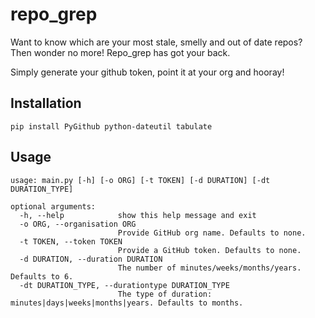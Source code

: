 # repo_grep

Want to know which are your most stale, smelly and out of date repos? Then wonder no more! Repo_grep has got your back.

Simply generate your github token, point it at your org and hooray!

## Installation

`pip install PyGithub python-dateutil tabulate`

## Usage

```
usage: main.py [-h] [-o ORG] [-t TOKEN] [-d DURATION] [-dt DURATION_TYPE]

optional arguments:
  -h, --help            show this help message and exit
  -o ORG, --organisation ORG
                        Provide GitHub org name. Defaults to none.
  -t TOKEN, --token TOKEN
                        Provide a GitHub token. Defaults to none.
  -d DURATION, --duration DURATION
                        The number of minutes/weeks/months/years. Defaults to 6.
  -dt DURATION_TYPE, --durationtype DURATION_TYPE
                        The type of duration: minutes|days|weeks|months|years. Defaults to months.
```
